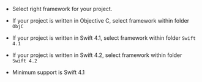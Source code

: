 * Select right framework for your project.
* If your project is written in Objective C, select framework within folder `ObjC`
* If your project is written in Swift 4.1, select framework within folder `Swift 4.1`
* If your project is written in Swift 4.2, select framework within folder `Swift 4.2`

* Minimum support is Swift 4.1
